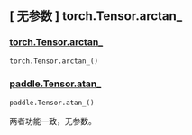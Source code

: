## [ 无参数 ] torch.Tensor.arctan_

### [torch.Tensor.arctan_](https://pytorch.org/docs/stable/generated/torch.Tensor.arctan_.html)

```python
torch.Tensor.arctan_()
```

### [paddle.Tensor.atan_]()

```python
paddle.Tensor.atan_()
```

两者功能一致，无参数。
